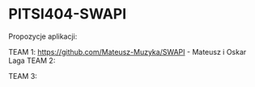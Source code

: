# PITSI404-SWAPI

Propozycje aplikacji:

TEAM 1:
https://github.com/Mateusz-Muzyka/SWAPI - Mateusz i Oskar Laga
TEAM 2:

TEAM 3:
